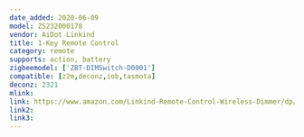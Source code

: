 ```yaml
---
date_added: 2020-06-09
model: ZS232000178
vendor: AiDot Linkind
title: 1-Key Remote Control
category: remote
supports: action, battery
zigbeemodel: ['ZBT-DIMSwitch-D0001']
compatible: [z2m,deconz,iob,tasmota]
deconz: 2321
mlink:
link: https://www.amazon.com/Linkind-Remote-Control-Wireless-Dimmer/dp/B07V5VLRNL
link2: 
link3: 
---
```

 
